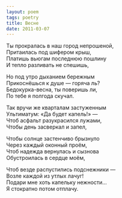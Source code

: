 ```yaml
---
layout: poem
tags: poetry
title: Весне
date: 2011-03-07
---
```


Ты прокралась в наш город непрошеной,<br>
Притаилась под шифером крыш,<br>
Платишь вьюгам последнюю пошлину<br>
И тепло разливать не спешишь,<br>

Но под утро дыханием бережным<br>
Прикоснёшься к душе — горяча ль?<br>
Бедокурка-весна, ты поверишь ли,<br>
По тебе я полгода скучал.<br>

Так вручи же кварталам застуженным<br>
Ультиматум: «Да будет капель!» —<br>
Чтоб асфальт разукрасился лужами,<br>
Чтобы день засверкал и запел,<br>

Чтобы солнце застенчиво брызнуло<br>
Через каждый оконный проём,<br>
Чтоб надежда вернулась и сызнова<br>
Обустроилась в сердце моём,<br>

Чтоб везде распустились подснежники —<br>
Возле каждой из утлых лачуг!<br>
Подари мне хоть капельку нежности...<br>
Я стократно потом отплачу.
